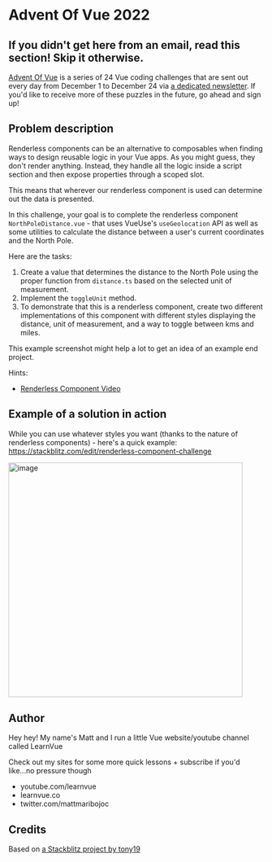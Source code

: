 # Advent Of Vue 2022

## If you didn't get here from an email, read this section! Skip it otherwise.

[Advent Of Vue](https://adventofvue.com) is a series of 24 Vue coding challenges that are sent out every day from December 1 to December 24 via [a dedicated newsletter](https://www.getrevue.co/profile/AdventOfVue). If you'd like to receive more of these puzzles in the future, go ahead and sign up!

## Problem description

Renderless components can be an alternative to composables when finding ways to design reusable logic in your Vue apps. As you might guess, they don't render anything. Instead, they handle all the logic inside a script section and then expose properties through a scoped slot.

This means that wherever our renderless component is used can determine out the data is presented.

In this challenge, your goal is to complete the renderless component `NorthPoleDistance.vue` - that uses VueUse's `useGeolocation` API as well as some utilities to calculate the distance between a user's current coordinates and the North Pole.

Here are the tasks:

1. Create a value that determines the distance to the North Pole using the proper function from `distance.ts` based on the selected unit of measurement.
2. Implement the `toggleUnit` method.
3. To demonstrate that this is a renderless component, create two different implementations of this component with different styles displaying the distance, unit of measurement, and a way to toggle between kms and miles.

This example screenshot might help a lot to get an idea of an example end project.

Hints:

- [Renderless Component Video](https://www.youtube.com/watch?v=2fuENUWU7Vk)

## Example of a solution in action

While you can use whatever styles you want (thanks to the nature of renderless components) - here's a quick example: https://stackblitz.com/edit/renderless-component-challenge

<img width="461" alt="image" src="https://user-images.githubusercontent.com/18535681/208250518-e9552a44-a31f-4352-b9d7-b96c78937fa6.png">


## Author

Hey hey! My name's Matt and I run a little Vue website/youtube channel called LearnVue

Check out my sites for some more quick lessons + subscribe if you'd like...no pressure though

- youtube.com/learnvue
- learnvue.co
- twitter.com/mattmaribojoc

## Credits

Based on [a Stackblitz project by tony19](https://stackblitz.com/edit/vue3-vite-starter)